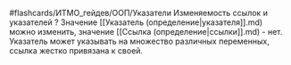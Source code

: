 #flashcards/ИТМО_гейдев/ООП/Указатели
Изменяемость ссылок и указателей
?
Значение [[Указатель (определение|указателя]].md) можно изменить, значение [[Ссылка (определение|ссылки]].md) - нет. Указатель может указывать на множество различных переменных, ссылка жестко привязана к своей.
